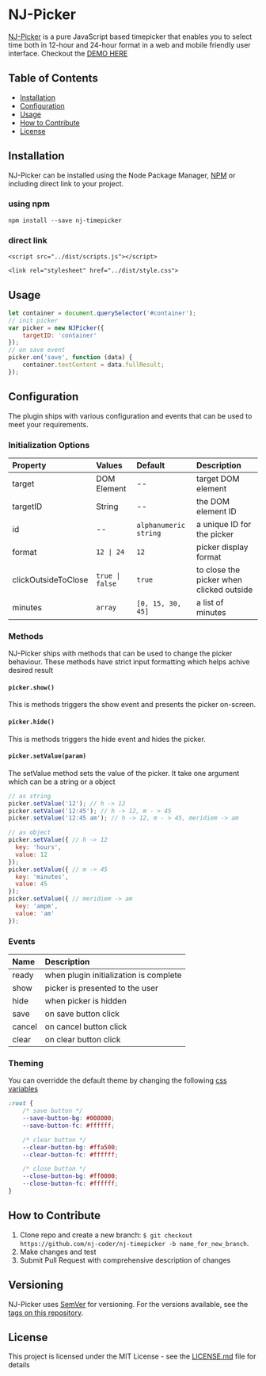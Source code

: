 # NJ-Picker
[NJ-Picker](http://nj-coder.com/) is a pure JavaScript based timepicker that enables you to select time both in 12-hour and 24-hour format in a web and mobile friendly user interface. Checkout the [DEMO HERE](http://nj-coder.com/)

## Table of Contents

- [Installation](#installation)
- [Configuration](#configuration)
- [Usage](#usage)
- [How to Contribute](#how-to-contribute)
- [License](#license)

## Installation
NJ-Picker can be installed using the Node Package Manager, [NPM](https://www.npmjs.com/) or including direct link to your project.
### using npm
```
npm install --save nj-timepicker
```
### direct link
```
<script src="../dist/scripts.js"></script>
```
```
<link rel="stylesheet" href="../dist/style.css">
```
## Usage
```js
let container = document.querySelector('#container');
// init picker
var picker = new NJPicker({
    targetID: 'container'
});
// on save event
picker.on('save', function (data) {
    container.textContent = data.fullResult;
});
```

## Configuration
The plugin ships with various configuration and events that can be used to meet your requirements.

### Initialization Options
| Property           | Values             | Default                  | Description  |
| :----------------- |:-------------------| :------------------------| :------------|
| target             | DOM Element        | --                       | target DOM element |
| targetID           | String             | --                       | the DOM element ID |
| id                 | --                 | ```alphanumeric string```| a unique ID for the picker |
| format             | ```12 \| 24```     | ```12```                 | picker display format |
| clickOutsideToClose| ```true \| false```| ```true```               | to close the picker when clicked outside |
| minutes            | `array`            | `[0, 15, 30, 45]`        | a list of minutes |

### Methods
NJ-Picker ships with methods that can be used to change the picker behaviour. These methods have strict input formatting which helps achive desired result

#### `picker.show()`
This is methods triggers the show event and presents the picker on-screen.

#### `picker.hide()`
This is methods triggers the hide event and hides the picker.

#### `picker.setValue(param)`
The setValue method sets the value of the picker. It take one argument which can be a string or a object
```js
// as string
picker.setValue('12'); // h -> 12
picker.setValue('12:45'); // h -> 12, m - > 45 
picker.setValue('12:45 am'); // h -> 12, m - > 45, meridiem -> am

// as object
picker.setValue({ // h -> 12
  key: 'hours',
  value: 12
});
picker.setValue({ // m -> 45
  key: 'minutes',
  value: 45
});
picker.setValue({ // meridiem -> am
  key: 'ampm',
  value: 'am'
});
```
### Events
| Name        | Description  |
| :---------- |:-------------|
| ready       | when plugin initialization is complete |
| show        | picker is presented to the user |
| hide        | when picker is hidden |
| save        | on save button click |
| cancel      | on cancel button click |
| clear       | on clear button click |

### Theming
You can overridde the default theme by changing the following [css variables](https://developer.mozilla.org/en-US/docs/Web/CSS/Using_CSS_custom_properties)
```css
:root {
    /* save button */ 
    --save-button-bg: #008000;
    --save-button-fc: #ffffff;

    /* clear button */
    --clear-button-bg: #ffa500;
    --clear-button-fc: #ffffff;

    /* close button */
    --close-button-bg: #ff0000;
    --close-button-fc: #ffffff;
}
```
## How to Contribute
1. Clone repo and create a new branch: `$ git checkout https://github.com/nj-coder/nj-timepicker -b name_for_new_branch`.
2. Make changes and test
3. Submit Pull Request with comprehensive description of changes

## Versioning
NJ-Picker uses [SemVer](http://semver.org/) for versioning. For the versions available, see the [tags on this repository](https://github.com/your/project/tags). 

## License
This project is licensed under the MIT License - see the [LICENSE.md](LICENSE.md) file for details
